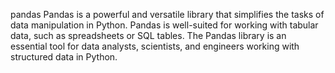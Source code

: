 pandas
Pandas is a powerful and versatile library that simplifies the tasks of data manipulation in Python. Pandas is well-suited for working with tabular data, such as spreadsheets or SQL tables. The Pandas library is an essential tool for data analysts, scientists, and engineers working with structured data in Python.
